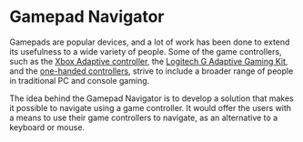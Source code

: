 # Gamepad Navigator

Gamepads are popular devices, and a lot of work has been done to extend its usefulness to a wide variety of people.
Some of the game controllers, such as the
[Xbox Adaptive controller](https://www.microsoft.com/en-us/p/xbox-adaptive-controller/8nsdbhz1n3d8?rtc=1), the
[Logitech G Adaptive Gaming Kit](https://www.logitechg.com/en-us/products/gamepads/adaptive-gaming-kit-accessories.html),
and the [one-handed controllers](https://www.evilcontrollers.com/ps4-one-handed-controller), strive to include a
broader range of people in traditional PC and console gaming.

The idea behind the Gamepad Navigator is to develop a solution that makes it possible to navigate using a game
controller. It would offer the users with a means to use their game controllers to navigate, as an alternative to a
keyboard or mouse.
